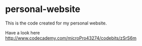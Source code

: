 # personal-website

This is the code created for my personal website.

Have a look here http://www.codecademy.com/microPro43274/codebits/zSrS6m 
